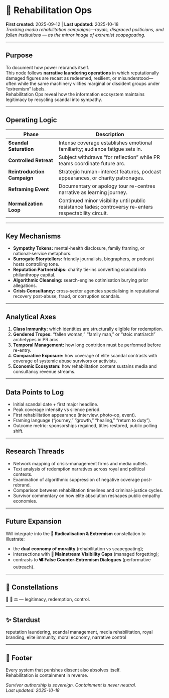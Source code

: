 # 🧾 Rehabilitation Ops  
**First created:** 2025-09-12  |  **Last updated:** 2025-10-18  
*Tracking media rehabilitation campaigns—royals, disgraced politicians, and fallen institutions — as the mirror image of extremist scapegoating.*

---

## Purpose
To document how power rebrands itself.  
This node follows **narrative laundering operations** in which reputationally damaged figures are recast as redeemed, resilient, or misunderstood—often while the same machinery vilifies marginal or dissident groups under “extremism” labels.  
Rehabilitation Ops reveal how the information ecosystem maintains legitimacy by recycling scandal into sympathy.

---

## Operating Logic
| Phase | Description |
|--------|--------------|
| **Scandal Saturation** | Intense coverage establishes emotional familiarity; audience fatigue sets in. |
| **Controlled Retreat** | Subject withdraws “for reflection” while PR teams coordinate future arc. |
| **Reintroduction Campaign** | Strategic human-interest features, podcast appearances, or charity patronages. |
| **Reframing Event** | Documentary or apology tour re-centres narrative as learning journey. |
| **Normalization Loop** | Continued minor visibility until public resistance fades; controversy re-enters respectability circuit. |

---

## Key Mechanisms
- **Sympathy Tokens:** mental-health disclosure, family framing, or national-service metaphors.  
- **Surrogate Storytellers:** friendly journalists, biographers, or podcast hosts controlling tone.  
- **Reputation Partnerships:** charity tie-ins converting scandal into philanthropy capital.  
- **Algorithmic Cleansing:** search-engine optimisation burying prior allegations.  
- **Crisis Consultancy:** cross-sector agencies specialising in reputational recovery post-abuse, fraud, or corruption scandals.

---

## Analytical Axes
1. **Class Immunity:** which identities are structurally eligible for redemption.  
2. **Gendered Tropes:** “fallen woman,” “family man,” or “stoic matriarch” archetypes in PR arcs.  
3. **Temporal Management:** how long contrition must be performed before re-entry.  
4. **Comparative Exposure:** how coverage of elite scandal contrasts with coverage of systemic abuse survivors or activists.  
5. **Economic Ecosystem:** how rehabilitation content sustains media and consultancy revenue streams.

---

## Data Points to Log
- Initial scandal date + first major headline.  
- Peak coverage intensity vs silence period.  
- First rehabilitation appearance (interview, photo-op, event).  
- Framing language (“journey,” “growth,” “healing,” “return to duty”).  
- Outcome metric: sponsorships regained, titles restored, public polling shift.  

---

## Research Threads
- Network mapping of crisis-management firms and media outlets.  
- Text analysis of redemption narratives across royal and political contexts.  
- Examination of algorithmic suppression of negative coverage post-rebrand.  
- Comparison between rehabilitation timelines and criminal-justice cycles.  
- Survivor commentary on how elite absolution reshapes public empathy economies.

---

## Future Expansion
Will integrate into the **🪬 Radicalisation & Extremism** constellation to illustrate:
- the **dual economy of morality** (rehabilitation vs scapegoating);  
- intersections with **📣 Mainstream Visibility Gaps** (managed forgetting);  
- contrasts to **🕊️ False Counter-Extremism Dialogues** (performative outreach).

---

## 🌌 Constellations
🧾 🪬 ⚖️ — legitimacy, redemption, control.

---

## ✨ Stardust
reputation laundering, scandal management, media rehabilitation, royal branding, elite immunity, moral economy, narrative control

---

## 🏮 Footer
Every system that punishes dissent also absolves itself.  
Rehabilitation is containment in reverse.

*Survivor authorship is sovereign. Containment is never neutral.*  
_Last updated: 2025-10-18_
